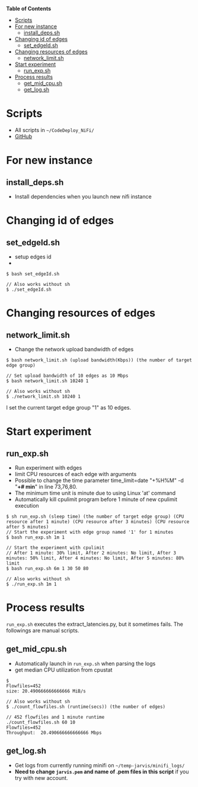 **Table of Contents**
- [Scripts](#scripts)
- [For new instance](#for-new-instance)
  - [install_deps.sh](#install_depssh)
- [Changing id of edges](#changing-id-of-edges)
  - [set_edgeId.sh](#set_edgeidsh)
- [Changing resources of edges](#changing-resources-of-edges)
  - [network_limit.sh](#network_limitsh)
- [Start experiment](#start-experiment)
  - [run_exp.sh](#run_expsh)
- [Process results](#process-results)
  - [get_mid_cpu.sh](#get_mid_cpush)
  - [get_log.sh](#get_logsh)

# Scripts
* All scripts in `~/CodeDeploy_NiFi/`
* [GitHub](https://github.com/chopark/CodeDeploy_NiFi)

# For new instance
## install_deps.sh
* Install dependencies when you launch new nifi instance

# Changing id of edges
## set_edgeId.sh
* setup edges id
* 
```console
$ bash set_edgeId.sh

// Also works without sh
$ ./set_edgeId.sh
```

# Changing resources of edges
## network_limit.sh
* Change the network upload bandwidth of edges

```console
$ bash network_limit.sh (upload bandwidth(Kbps)) (the number of target edge group)

// Set upload bandwidth of 10 edges as 10 Mbps
$ bash network_limit.sh 10240 1

// Also works without sh
$ ./network_limit.sh 10240 1
```

I set the current target edge group "1" as 10 edges.

# Start experiment
## run_exp.sh 
* Run experiment with edges
* limit CPU resources of each edge with arguments
* Possible to change the time parameter time_limit=date "+%H%M" -d "**+# min**" in line 73,76,80.
* The minimum time unit is minute due to using Linux 'at' command
* Automatically kill cpulimit program before 1 minute of new cpulimit execution

```console
$ sh run_exp.sh (sleep time) (the number of target edge group) (CPU resource after 1 minute) (CPU resource after 3 minutes) (CPU resource after 5 minutes)
// Start the experiment with edge group named '1' for 1 minutes
$ bash run_exp.sh 1m 1

// Start the experiment with cpulimit
// After 1 minute: 30% limit, After 2 minutes: No limit, After 3 minutes: 50% limit, After 4 minutes: No limit, After 5 minutes: 80% limit
$ bash run_exp.sh 6m 1 30 50 80

// Also works without sh
$ ./run_exp.sh 1m 1
```

# Process results
`run_exp.sh` executes the extract_latencies.py, but it sometimes fails. The followings are manual scripts.

## get_mid_cpu.sh
* Automatically launch in `run_exp.sh` when parsing the logs
* get median CPU utilization from cpustat
```console
$ 
Flowfiles=452
size: 20.490666666666666 MiB/s

// Also works without sh
$ ./count_flowfiles.sh (runtime(secs)) (the number of edges)

// 452 flowfiles and 1 minute runtime 
./count_flowfiles.sh 60 10
Flowfiles=452
Throughput:  20.490666666666666 Mbps
```
## get_log.sh
* Get logs from currently running minifi on `~/temp-jarvis/minifi_logs/`
* **Need to change `jarvis.pem` and name of .pem files in this script** if you try with new account.
